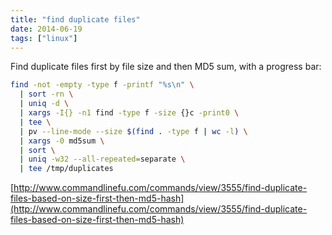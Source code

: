```yaml
---
title: "find duplicate files"
date: 2014-06-19
tags: ["linux"]
---
```


Find duplicate files first by file size and then MD5 sum, with a progress bar:

```bash
find -not -empty -type f -printf "%s\n" \
  | sort -rn \
  | uniq -d \
  | xargs -I{} -n1 find -type f -size {}c -print0 \
  | tee \
  | pv --line-mode --size $(find . -type f | wc -l) \
  | xargs -0 md5sum \
  | sort \
  | uniq -w32 --all-repeated=separate \
  | tee /tmp/duplicates
```


[http://www.commandlinefu.com/commands/view/3555/find-duplicate-files-based-on-size-first-then-md5-hash](http://www.commandlinefu.com/commands/view/3555/find-duplicate-files-based-on-size-first-then-md5-hash)


